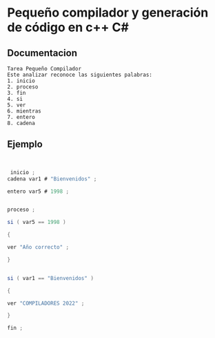 # Pequeño compilador y generación de código en c++ C# 

## Documentacion
```
Tarea Pequeño Compilador 
Este analizar reconoce las siguientes palabras:
1. inicio
2. proceso
3. fin
4. si
5. ver
6. mientras
7. entero
8. cadena
```
## Ejemplo
```c#


 inicio ;
cadena var1 # "Bienvenidos" ;

entero var5 # 1998 ;


proceso ;

si ( var5 == 1998 )

{

ver "Año correcto" ;

}


si ( var1 == "Bienvenidos" )

{

ver "COMPILADORES 2022" ;

}

fin ;

```

